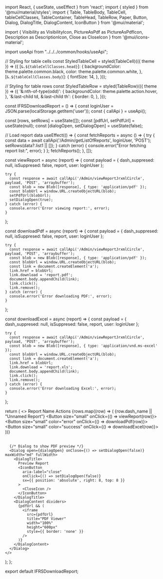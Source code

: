 import React, { useState, useEffect } from 'react';
import { styled } from '@mui/material/styles';
import {
  Table, TableBody, TableCell, tableCellClasses,
  TableContainer, TableHead, TableRow, Paper,
  Button, Dialog, DialogTitle, DialogContent, IconButton
} from '@mui/material';

import {
  Visibility as VisibilityIcon,
  PictureAsPdf as PictureAsPdfIcon,
  Description as DescriptionIcon,
  Close as CloseIcon
} from '@mui/icons-material';

import useApi from "../../../common/hooks/useApi";

// Styling for table cells
const StyledTableCell = styled(TableCell)(({ theme }) => ({
  [`&.${tableCellClasses.head}`]: {
    backgroundColor: theme.palette.common.black,
    color: theme.palette.common.white,
  },
  [`&.${tableCellClasses.body}`]: {
    fontSize: 14,
  },
}));

// Styling for table rows
const StyledTableRow = styled(TableRow)(({ theme }) => ({
  '&:nth-of-type(odd)': {
    backgroundColor: theme.palette.action.hover,
  },
  '&:last-child td, &:last-child th': {
    border: 0,
  },
}));

const IFRSDownloadReport = () => {
  const loginUser = JSON.parse(localStorage.getItem('user'));
  const { callApi } = useApi();

  const [rows, setRows] = useState([]);
  const [pdfUrl, setPdfUrl] = useState(null);
  const [dialogOpen, setDialogOpen] = useState(false);

  // Load report data
  useEffect(() => {
    const fetchReports = async () => {
      try {
        const data = await callApi('/Admin/getListOfReports', loginUser, 'POST');
        setRows(data?.list1 || []);
      } catch (error) {
        console.error("Error fetching report list:", error);
      }
    };
    fetchReports();
  }, []);

  const viewReport = async (report) => {
    const payload = {
      dash_suppresed: null,
      isSuppresed: false,
      report,
      user: loginUser
    };

    try {
      const response = await callApi('/Admin/viewReportJrxmlCircle', payload, 'POST', 'arraybuffer');
      const blob = new Blob([response], { type: 'application/pdf' });
      const blobUrl = window.URL.createObjectURL(blob);
      setPdfUrl(blobUrl);
      setDialogOpen(true);
    } catch (error) {
      console.error('Error viewing report:', error);
    }
  };

  const downloadPdf = async (report) => {
    const payload = {
      dash_suppresed: null,
      isSuppresed: false,
      report,
      user: loginUser
    };

    try {
      const response = await callApi('/Admin/viewReportJrxmlCircle', payload, 'POST', 'arraybuffer');
      const blob = new Blob([response], { type: 'application/pdf' });
      const blobUrl = window.URL.createObjectURL(blob);
      const link = document.createElement('a');
      link.href = blobUrl;
      link.download = 'report.pdf';
      document.body.appendChild(link);
      link.click();
      link.remove();
    } catch (error) {
      console.error('Error downloading PDF:', error);
    }
  };

  const downloadExcel = async (report) => {
    const payload = {
      dash_suppresed: null,
      isSuppresed: false,
      report,
      user: loginUser
    };

    try {
      const response = await callApi('/Admin/viewReportJrxmlCircle', payload, 'POST', 'arraybuffer');
      const blob = new Blob([response], { type: 'application/vnd.ms-excel' });
      const blobUrl = window.URL.createObjectURL(blob);
      const link = document.createElement('a');
      link.href = blobUrl;
      link.download = 'report.xls';
      document.body.appendChild(link);
      link.click();
      link.remove();
    } catch (error) {
      console.error('Error downloading Excel:', error);
    }
  };

  return (
    <>
      <TableContainer component={Paper}>
        <Table aria-label="report table">
          <TableHead>
            <TableRow>
              <StyledTableCell>Report Name</StyledTableCell>
              <StyledTableCell colSpan={3} align="center">Actions</StyledTableCell>
            </TableRow>
          </TableHead>
          <TableBody>
            {rows.map((row) => (
              <StyledTableRow key={row.dash_name}>
                <StyledTableCell>{row.dash_name || "Unnamed Report"}</StyledTableCell>
                <StyledTableCell>
                  <Button size="small" onClick={() => viewReport(row)}>
                    <VisibilityIcon />
                  </Button>
                </StyledTableCell>
                <StyledTableCell>
                  <Button size="small" color="error" onClick={() => downloadPdf(row)}>
                    <PictureAsPdfIcon />
                  </Button>
                </StyledTableCell>
                <StyledTableCell>
                  <Button size="small" color="success" onClick={() => downloadExcel(row)}>
                    <DescriptionIcon />
                  </Button>
                </StyledTableCell>
              </StyledTableRow>
            ))}
          </TableBody>
        </Table>
      </TableContainer>

      {/* Dialog to show PDF preview */}
      <Dialog open={dialogOpen} onClose={() => setDialogOpen(false)} maxWidth="md" fullWidth>
        <DialogTitle>
          Preview Report
          <IconButton
            aria-label="close"
            onClick={() => setDialogOpen(false)}
            sx={{ position: 'absolute', right: 8, top: 8 }}
          >
            <CloseIcon />
          </IconButton>
        </DialogTitle>
        <DialogContent dividers>
          {pdfUrl && (
            <iframe
              src={pdfUrl}
              title="PDF Viewer"
              width="100%"
              height="600px"
              style={{ border: 'none' }}
            />
          )}
        </DialogContent>
      </Dialog>
    </>
  );
};

export default IFRSDownloadReport;